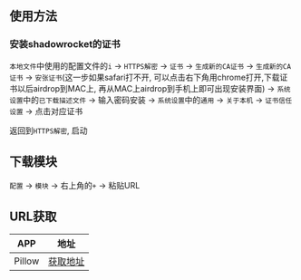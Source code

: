 ## 使用方法
### 安装shadowrocket的证书
`本地文件`中使用的配置文件的`i` -> `HTTPS解密` -> `证书` -> `生成新的CA证书` -> `生成新的CA证书` -> `安张证书`(这一步如果safari打不开, 可以点击右下角用chrome打开,下载证书以后airdrop到MAC上, 再从MAC上airdrop到手机上即可出现安装界面) ->  `系统设置`中的`已下载描述文件` -> 输入密码安装 -> `系统设置`中的`通用` -> `关于本机` -> `证书信任设置` -> 点击对应证书

返回到`HTTPS解密`, 启动



## 下载模块

`配置` -> `模块` -> 右上角的`+` -> 粘贴URL

## URL获取

|APP|地址| 
|---|---|
|Pillow |  [获取地址](https://raw.githubusercontent.com/ryanyux/shadowrocket-module/main/modules/pillow.module) | 